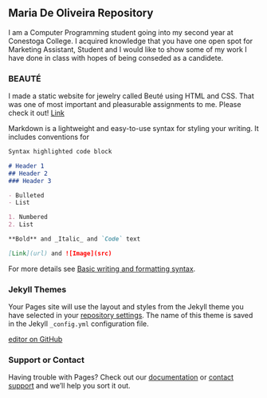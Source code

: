 ##  Maria De Oliveira Repository 

I am a Computer Programming student going into my second year at Conestoga College. I acquired knowledge that you have one open spot for Marketing Assistant, Student  and I would like to show some of my work I have done in class with hopes of being conseded as a candidete.    


### BEAUTÉ

I made a static website for jewelry called Beuté using HTML and CSS. That was one of most important and pleasurable assignments to me. Please check it out! [Link]( https://mariawaleskaoliver.github.io/Awesomeflorists/)


Markdown is a lightweight and easy-to-use syntax for styling your writing. It includes conventions for

```markdown
Syntax highlighted code block

# Header 1
## Header 2
### Header 3

- Bulleted
- List

1. Numbered
2. List

**Bold** and _Italic_ and `Code` text

[Link](url) and ![Image](src)
```

For more details see [Basic writing and formatting syntax](https://docs.github.com/en/github/writing-on-github/getting-started-with-writing-and-formatting-on-github/basic-writing-and-formatting-syntax).

### Jekyll Themes

Your Pages site will use the layout and styles from the Jekyll theme you have selected in your [repository settings](https://github.com/MariaWaleskaOliver/SkylineRepository-/settings/pages). The name of this theme is saved in the Jekyll `_config.yml` configuration file.

[editor on GitHub](https://github.com/MariaWaleskaOliver/SkylineRepository-/edit/gh-pages/index.md) 

### Support or Contact

Having trouble with Pages? Check out our [documentation](https://docs.github.com/categories/github-pages-basics/) or [contact support](https://support.github.com/contact) and we’ll help you sort it out.
